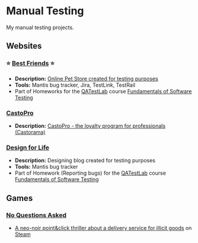 # Manual Testing
My manual testing projects.

## Websites
### :star: **[Best Friends](/Best_Friends/)** :star:
- **Description:** [Online Pet Store created for testing purposes](http://opencart.qatestlab.net/)
- **Tools:** Mantis bug tracker, Jira, TestLink, TestRail
- Part of Homeworks for the [QATestLab](https://en.training.qatestlab.com/) course [Fundamentals of Software Testing](https://en.training.qatestlab.com/course/software-testing-fundamentals/)

### [CastoPro](/CastoPro/)
- **Description:** [CastoPro - the loyalty program for professionals (Castorama)](https://castopro.castorama.pl/pl/home)

### [Design for Life](/Design_for_Life/)
- **Description:** Designing blog created for testing purposes
- **Tools:** Mantis bug tracker
- Part of Homework (Reporting bugs) for the [QATestLab](https://en.training.qatestlab.com/) course [Fundamentals of Software Testing](https://en.training.qatestlab.com/course/software-testing-fundamentals/)

## Games
### [No Questions Asked](/No_Questions_Asked/)
- [A neo-noir point&click thriller about a delivery service for illicit goods](https://store.steampowered.com/app/2259180/No_Questions_Asked/) on [Steam](https://store.steampowered.com/)
